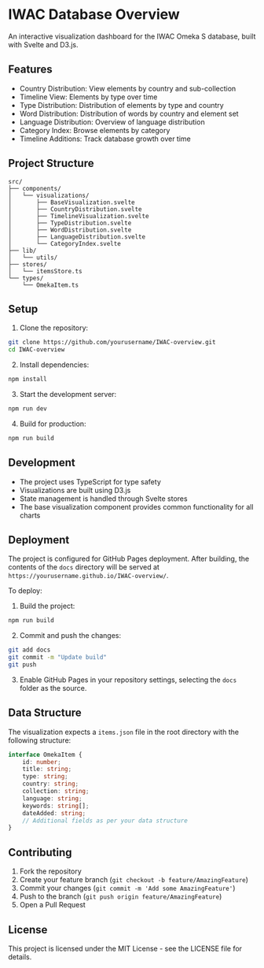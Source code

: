 # IWAC Database Overview

An interactive visualization dashboard for the IWAC Omeka S database, built with Svelte and D3.js.

## Features

- Country Distribution: View elements by country and sub-collection
- Timeline View: Elements by type over time
- Type Distribution: Distribution of elements by type and country
- Word Distribution: Distribution of words by country and element set
- Language Distribution: Overview of language distribution
- Category Index: Browse elements by category
- Timeline Additions: Track database growth over time

## Project Structure

```
src/
├── components/
│   └── visualizations/
│       ├── BaseVisualization.svelte
│       ├── CountryDistribution.svelte
│       ├── TimelineVisualization.svelte
│       ├── TypeDistribution.svelte
│       ├── WordDistribution.svelte
│       ├── LanguageDistribution.svelte
│       └── CategoryIndex.svelte
├── lib/
│   └── utils/
├── stores/
│   └── itemsStore.ts
└── types/
    └── OmekaItem.ts
```

## Setup

1. Clone the repository:
```bash
git clone https://github.com/yourusername/IWAC-overview.git
cd IWAC-overview
```

2. Install dependencies:
```bash
npm install
```

3. Start the development server:
```bash
npm run dev
```

4. Build for production:
```bash
npm run build
```

## Development

- The project uses TypeScript for type safety
- Visualizations are built using D3.js
- State management is handled through Svelte stores
- The base visualization component provides common functionality for all charts

## Deployment

The project is configured for GitHub Pages deployment. After building, the contents of the `docs` directory will be served at `https://yourusername.github.io/IWAC-overview/`.

To deploy:

1. Build the project:
```bash
npm run build
```

2. Commit and push the changes:
```bash
git add docs
git commit -m "Update build"
git push
```

3. Enable GitHub Pages in your repository settings, selecting the `docs` folder as the source.

## Data Structure

The visualization expects a `items.json` file in the root directory with the following structure:

```typescript
interface OmekaItem {
    id: number;
    title: string;
    type: string;
    country: string;
    collection: string;
    language: string;
    keywords: string[];
    dateAdded: string;
    // Additional fields as per your data structure
}
```

## Contributing

1. Fork the repository
2. Create your feature branch (`git checkout -b feature/AmazingFeature`)
3. Commit your changes (`git commit -m 'Add some AmazingFeature'`)
4. Push to the branch (`git push origin feature/AmazingFeature`)
5. Open a Pull Request

## License

This project is licensed under the MIT License - see the LICENSE file for details.
